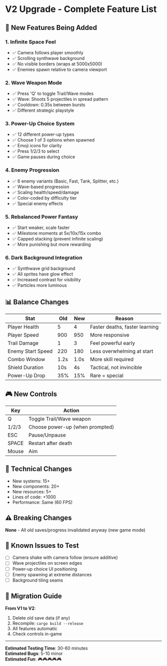 # V2 Upgrade - Complete Feature List

## 🎯 New Features Being Added

### 1. Infinite Space Feel
- ✅ Camera follows player smoothly
- ✅ Scrolling synthwave background
- ✅ No visible borders (wraps at 5000x5000)
- ✅ Enemies spawn relative to camera viewport

### 2. Wave Weapon Mode
- ✅ Press 'Q' to toggle Trail/Wave modes
- ✅ Wave: Shoots 5 projectiles in spread pattern
- ✅ Cooldown: 0.35s between bursts
- ✅ Different strategic playstyle

### 3. Power-Up Choice System
- ✅ 12 different power-up types
- ✅ Choose 1 of 3 options when spawned
- ✅ Emoji icons for clarity
- ✅ Press 1/2/3 to select
- ✅ Game pauses during choice

### 4. Enemy Progression
- ✅ 6 enemy variants (Basic, Fast, Tank, Splitter, etc.)
- ✅ Wave-based progression
- ✅ Scaling health/speed/damage
- ✅ Color-coded by difficulty tier
- ✅ Special enemy effects

### 5. Rebalanced Power Fantasy
- ✅ Start weaker, scale faster
- ✅ Milestone moments at 5x/10x/15x combo
- ✅ Capped stacking (prevent infinite scaling)
- ✅ More punishing but more rewarding

### 6. Dark Background Integration
- ✅ Synthwave grid background
- ✅ All sprites have glow effect
- ✅ Increased contrast for visibility
- ✅ Particles more luminous

## 📊 Balance Changes

| Stat | Old | New | Reason |
|------|-----|-----|--------|
| Player Health | 5 | 4 | Faster deaths, faster learning |
| Player Speed | 900 | 950 | More responsive |
| Trail Damage | 1 | 3 | Feel powerful early |
| Enemy Start Speed | 220 | 180 | Less overwhelming at start |
| Combo Window | 1.2s | 1.0s | More skill required |
| Shield Duration | 10s | 4s | Tactical, not invincible |
| Power-Up Drop | 35% | 15% | Rare = special |

## 🎮 New Controls

| Key | Action |
|-----|--------|
| Q | Toggle Trail/Wave weapon |
| 1/2/3 | Choose power-up (when prompted) |
| ESC | Pause/Unpause |
| SPACE | Restart after death |
| Mouse | Aim |

## 🔧 Technical Changes

- New systems: 15+
- New components: 20+
- New resources: 5+
- Lines of code: +1000
- Performance: Same (60 FPS)

## ⚠️ Breaking Changes

**None** - All old saves/progress invalidated anyway (new game mode)

## 🐛 Known Issues to Test

- [ ] Camera shake with camera follow (ensure additive)
- [ ] Wave projectiles on screen edges
- [ ] Power-up choice UI positioning
- [ ] Enemy spawning at extreme distances
- [ ] Background tiling seams

## 📝 Migration Guide

**From V1 to V2**: 
1. Delete old save data (if any)
2. Recompile: `cargo build --release`
3. All features automatic
4. Check controls in-game

---

**Estimated Testing Time**: 30-60 minutes  
**Estimated Bugs**: 5-10 minor  
**Estimated Fun**: 🎮🎮🎮🎮🎮


